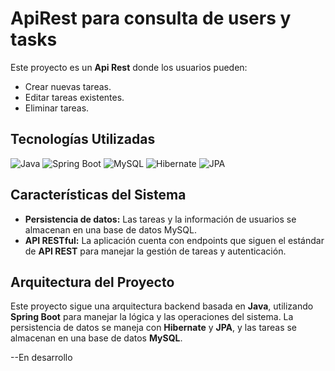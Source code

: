 # ApiRest para consulta de users y tasks

Este proyecto es un **Api Rest** donde los usuarios pueden:

- Crear nuevas tareas.
- Editar tareas existentes.
- Eliminar tareas.

## Tecnologías Utilizadas

![Java](https://img.shields.io/badge/Java-%23ED8B00.svg?style=for-the-badge&logo=java&logoColor=white)
![Spring Boot](https://img.shields.io/badge/Spring_Boot-%236DB33F.svg?style=for-the-badge&logo=spring-boot&logoColor=white)
![MySQL](https://img.shields.io/badge/MySQL-%2300f.svg?style=for-the-badge&logo=mysql&logoColor=white)
![Hibernate](https://img.shields.io/badge/Hibernate-%59666C.svg?style=for-the-badge&logo=hibernate&logoColor=white)
![JPA](https://img.shields.io/badge/JPA-%23323330.svg?style=for-the-badge&logoColor=white)

## Características del Sistema

- **Persistencia de datos:** Las tareas y la información de usuarios se almacenan en una base de datos MySQL.
- **API RESTful:** La aplicación cuenta con endpoints que siguen el estándar de **API REST** para manejar la gestión de tareas y autenticación.

## Arquitectura del Proyecto

Este proyecto sigue una arquitectura backend basada en **Java**, utilizando **Spring Boot** para manejar la lógica y las operaciones del sistema. La persistencia de datos se maneja con **Hibernate** y **JPA**, y las tareas se almacenan en una base de datos **MySQL**.

--En desarrollo
